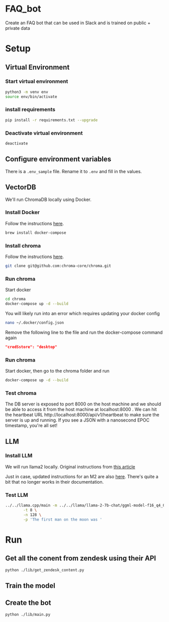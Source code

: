 # FAQ_bot
Create an FAQ bot that can be used in Slack and is trained on public + private data


# Setup
## Virtual Environment
### Start virtual environment
```bash
python3 -m venv env
source env/bin/activate
```
### install requirements
```bash
pip install -r requirements.txt --upgrade
```
### Deactivate virtual environment
```bash
deactivate
```
## Configure environment variables
There is a `.env_sample` file. Rename it to `.env` and fill in the values.

## VectorDB
We'll run ChromaDB locally using Docker.
### Install Docker
Follow the instructions [here](https://docs.docker.com/get-docker/).

```bash
brew install docker-compose
```

### Install chroma
Follow the instructions [here](https://docs.trychroma.com/deployment).
```bash
git clone git@github.com:chroma-core/chroma.git
```

### Run chroma
Start docker
```bash
cd chroma
docker-compose up -d --build
```
You will likely run into an error which requires updating your docker config
```bash
nano ~/.docker/config.json
```
Remove the following line to the file and run the docker-compose command again
```json
"credSstore": "desktop"
```

### Run chroma
Start docker, then go to the chroma folder and run
```bash
docker-compose up -d --build
```
### Test chroma
The DB server is exposed to port 8000 on the host machine and we should be able to access it from the host machine at localhost:8000 . We can hit the heartbeat URL http://localhost:8000/api/v1/heartbeat to make sure the server is up and running.
If you see a JSON with a nanosecond EPOC timestamp, you're all set!

## LLM
### Install LLM
We will run llama2 locally.
Original instructions from [this article](https://medium.com/@auslei/llama-2-for-mac-m1-ed67bbd9a0c2)

Just in case, updated instructions for an M2 are also [here](./docs/install_llama.md). There's quite a bit that no longer works in their documentation.

### Test LLM
```bash
../../llama.cpp/main -m ../../llama/llama-2-7b-chat/ggml-model-f16_q4_0.gguf \
        -t 8 \
        -n 128 \
        -p 'The first man on the moon was '
```

# Run
## Get all the conent from zendesk using their API
```bash
python ./lib/get_zendesk_content.py
```

## Train the model


## Create the bot
```bash
python ./lib/main.py
```

